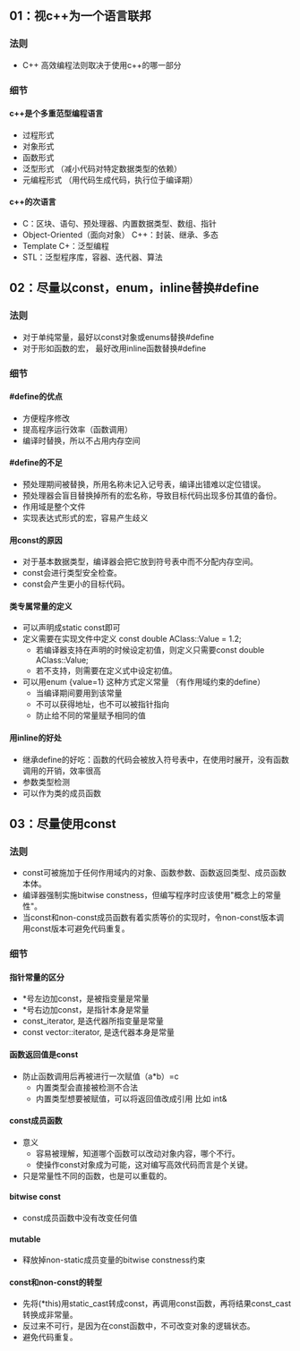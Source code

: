 ## 01：视c++为一个语言联邦
### 法则
* C++ 高效编程法则取决于使用c++的哪一部分
### 细节
#### c++是个多重范型编程语言
* 过程形式
* 对象形式
* 函数形式
* 泛型形式 （减小代码对特定数据类型的依赖）
* 元编程形式 （用代码生成代码，执行位于编译期）
#### c++的次语言
* C：区块、语句、预处理器、内置数据类型、数组、指针
* Object-Oriented（面向对象） C++：封装、继承、多态
* Template C+：泛型编程
* STL：泛型程序库，容器、迭代器、算法

## 02：尽量以const，enum，inline替换#define
### 法则
* 对于单纯常量，最好以const对象或enums替换#define
* 对于形如函数的宏， 最好改用inline函数替换#define
### 细节
#### #define的优点
* 方便程序修改
* 提高程序运行效率（函数调用）
* 编译时替换，所以不占用内存空间
#### #define的不足
* 预处理期间被替换，所用名称未记入记号表，编译出错难以定位错误。
* 预处理器会盲目替换掉所有的宏名称，导致目标代码出现多份其值的备份。
* 作用域是整个文件
* 实现表达式形式的宏，容易产生歧义
#### 用const的原因
* 对于基本数据类型，编译器会把它放到符号表中而不分配内存空间。
* const会进行类型安全检查。
* const会产生更小的目标代码。
#### 类专属常量的定义
* 可以声明成static const即可
* 定义需要在实现文件中定义 const double AClass::Value = 1.2;
	+ 若编译器支持在声明的时候设定初值，则定义只需要const double AClass::Value;
	+ 若不支持，则需要在定义式中设定初值。
* 可以用enum {value=1} 这种方式定义常量 （有作用域约束的define）
	+ 当编译期间要用到该常量
	+ 不可以获得地址，也不可以被指针指向
	+ 防止给不同的常量赋予相同的值
#### 用inline的好处
+ 继承define的好吃：函数的代码会被放入符号表中，在使用时展开，没有函数调用的开销，效率很高
+ 参数类型检测
+ 可以作为类的成员函数

## 03：尽量使用const
### 法则
* const可被施加于任何作用域内的对象、函数参数、函数返回类型、成员函数本体。
* 编译器强制实施bitwise constness，但编写程序时应该使用"概念上的常量性"。
* 当const和non-const成员函数有着实质等价的实现时，令non-const版本调用const版本可避免代码重复。
### 细节
#### 指针常量的区分
* *号左边加const，是被指变量是常量
* *号右边加const，是指针本身是常量
* const_iterator, 是迭代器所指变量是常量
* const vector<int>::iterator, 是迭代器本身是常量
#### 函数返回值是const
* 防止函数调用后再被进行一次赋值（a*b）=c
	+ 内置类型会直接被检测不合法
	+ 内置类型想要被赋值，可以将返回值改成引用 比如 int& 
#### const成员函数
* 意义
	+ 容易被理解，知道哪个函数可以改动对象内容，哪个不行。
	+ 使操作const对象成为可能，这对编写高效代码而言是个关键。
* 只是常量性不同的函数，也是可以重载的。
#### bitwise const
+ const成员函数中没有改变任何值
#### mutable 
+ 释放掉non-static成员变量的bitwise constness约束
#### const和non-const的转型
+ 先将(*this)用static_cast转成const，再调用const函数，再将结果const_cast转换成非常量。
+ 反过来不可行，是因为在const函数中，不可改变对象的逻辑状态。
+ 避免代码重复。

